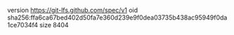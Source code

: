 version https://git-lfs.github.com/spec/v1
oid sha256:ffa6ca67bed402d50fa7e360d239e9f0dea03735b438ac95949f0da1ce7034f4
size 8404
